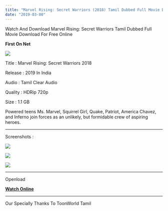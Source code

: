 ```yaml
---
title: "Marvel Rising: Secret Warriors (2018) Tamil Dubbed Full Movie Download For Free"
date: "2019-03-08"
---
```


Watch And Download Marvel Rising: Secret Warriors Tamil Dubbed Full Movie Download For Free Online

 **First On Net** 

[![](https://1.bp.blogspot.com/-1qZX66h3xKU/XIJ3O8OOIvI/AAAAAAAABdY/vB-D5O6kBlolLJuhSgW9PTR6ghJd-PQ9wCLcBGAs/s320/Rising{2bdbed38d32e7704a3eaa20af56e2289d0665505d01c3d892d71953ac3249a13}2BSecret{2bdbed38d32e7704a3eaa20af56e2289d0665505d01c3d892d71953ac3249a13}2BWorriors{2bdbed38d32e7704a3eaa20af56e2289d0665505d01c3d892d71953ac3249a13}2BTk.jpg)](https://1.bp.blogspot.com/-1qZX66h3xKU/XIJ3O8OOIvI/AAAAAAAABdY/vB-D5O6kBlolLJuhSgW9PTR6ghJd-PQ9wCLcBGAs/s1600/Rising{2bdbed38d32e7704a3eaa20af56e2289d0665505d01c3d892d71953ac3249a13}2BSecret{2bdbed38d32e7704a3eaa20af56e2289d0665505d01c3d892d71953ac3249a13}2BWorriors{2bdbed38d32e7704a3eaa20af56e2289d0665505d01c3d892d71953ac3249a13}2BTk.jpg)

Title : Marvel Rising: Secret Warriors 2018

Release : 2019 In India

Audio : Tamil Clear Audio

Quality : HDRip 720p

Size : 1.1 GB

Powered teens Ms. Marvel, Squirrel Girl, Quake, Patriot, America Chavez, and Inferno join forces as an unlikely, but formidable crew of aspiring heroes.

* * *

Screenshots :

[![](https://1.bp.blogspot.com/-sEThPYULDEo/XIKbkY1cSeI/AAAAAAAABds/t1VSolsctiAJxoW9ZDPDlpYS8H6MlI4YACLcBGAs/s320/Screenshot_2019-03-08-21-42-34.jpg)](https://1.bp.blogspot.com/-sEThPYULDEo/XIKbkY1cSeI/AAAAAAAABds/t1VSolsctiAJxoW9ZDPDlpYS8H6MlI4YACLcBGAs/s1600/Screenshot_2019-03-08-21-42-34.jpg)

[![](https://3.bp.blogspot.com/-2Djixn5WEZA/XIKbbx3A1BI/AAAAAAAABdk/ShMBHBlnavoOcUa2Qwa5DofU4Kk0eU4BACLcBGAs/s320/Screenshot_2019-03-08-21-42-59.jpg)](https://3.bp.blogspot.com/-2Djixn5WEZA/XIKbbx3A1BI/AAAAAAAABdk/ShMBHBlnavoOcUa2Qwa5DofU4Kk0eU4BACLcBGAs/s1600/Screenshot_2019-03-08-21-42-59.jpg)

[![](https://3.bp.blogspot.com/-3WcrqBQww68/XIKbe9MtggI/AAAAAAAABdo/2du2WM24e_MTQqPID2QNQNnSBUHY2i3QwCLcBGAs/s320/Screenshot_2019-03-08-21-43-26.jpg)](https://3.bp.blogspot.com/-3WcrqBQww68/XIKbe9MtggI/AAAAAAAABdo/2du2WM24e_MTQqPID2QNQNnSBUHY2i3QwCLcBGAs/s1600/Screenshot_2019-03-08-21-43-26.jpg)

* * *

Openload

**[Watch Online](https://clk.ink/Kw7h1)**  
  

* * *

Our Specially Thanks To ToonWorld Tamil
